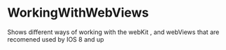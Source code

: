 # WorkingWithWebViews
Shows different ways of working with the webKit , and webViews that are recomened used by IOS 8 and up 
